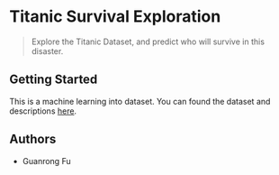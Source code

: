 # Titanic Survival Exploration

> Explore the Titanic Dataset, and predict who will survive in this disaster.

## Getting Started

This is a machine learning into dataset. You can found the dataset and descriptions [here](https://www.kaggle.com/c/titanic/data). 

## Authors

* Guanrong Fu
